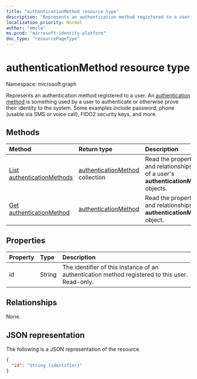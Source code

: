 ```yaml
---
title: "authenticationMethod resource type"
description: "Represents an authentication method registered to a user."
localization_priority: Normal
author: "mmcla"
ms.prod: "microsoft-identity-platform"
doc_type: "resourcePageType"
---
```


# authenticationMethod resource type

Namespace: microsoft.graph

Represents an authentication method registered to a user. An [authentication method](/azure/active-directory/authentication/concept-authentication-methods) is something used by a user to authenticate or otherwise prove their identity to the system. Some examples include password, phone (usable via SMS or voice call), FIDO2 security keys, and more.

## Methods

| Method       | Return type | Description |
|:-------------|:------------|:------------|
| [List authenticationMethods](../api/authentication-list-methods.md) | [authenticationMethod](authenticationmethod.md) collection | Read the properties and relationships of all of a user's **authenticationMethod** objects. |
| [Get authenticationMethod](../api/authenticationmethod-get.md) | [authenticationMethod](authenticationmethod.md) | Read the properties and relationships of an **authenticationMethod** object. |

## Properties

| Property     | Type        | Description |
|:-------------|:------------|:------------|
|id|String| The identifier of this instance of an authentication method registered to this user. Read-only. |

## Relationships

None.

## JSON representation

The following is a JSON representation of the resource.

<!-- {
  "blockType": "resource",
  "optionalProperties": [

  ],
  "@odata.type": "microsoft.graph.authenticationMethod",
  "keyProperty": "id"
}-->

```json
{
  "id": "String (identifier)"
}
```

<!-- uuid: 16cd6b66-4b1a-43a1-adaf-3a886856ed98
2019-02-04 14:57:30 UTC -->
<!-- {
  "type": "#page.annotation",
  "description": "authenticationMethod resource",
  "keywords": "",
  "section": "documentation",
  "tocPath": ""
}-->